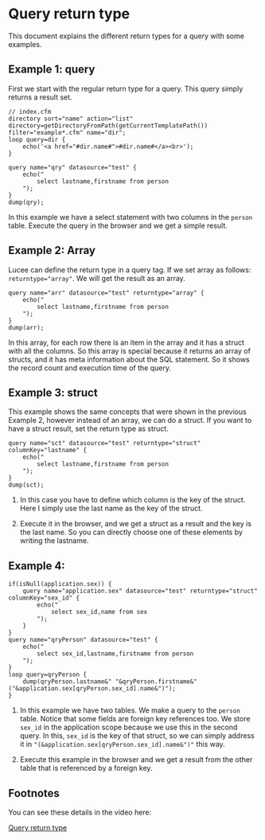 <!--
{
  "title": "Query return type",
  "id": "query-return-type",
  "categories": [
    "query"
  ],
  "description": "This document explains the different return types for a query with some examples.",
  "keywords": [
    "Query return type",
    "Array return type",
    "Struct return type",
    "Foreign key",
    "Lucee"
  ]
}
-->
# Query return type

This document explains the different return types for a query with some examples.

## Example 1: query

First we start with the regular return type for a query. This query simply returns a result set.

```luceescript
// index.cfm
directory sort="name" action="list" directory=getDirectoryFromPath(getCurrentTemplatePath()) filter="example*.cfm" name="dir";
loop query=dir {
	echo('<a href="#dir.name#">#dir.name#</a><br>');
}
```

```luceescript
query name="qry" datasource="test" {
	echo("
		select lastname,firstname from person
	");
}
dump(qry);
```

In this example we have a select statement with two columns in the `person` table. Execute the query in the browser and we get a simple result.

## Example 2: Array

Lucee can define the return type in a query tag. If we set array as follows: `returntype="array"`. We will get the result as an array.

```luceescript
query name="arr" datasource="test" returntype="array" {
	echo("
		select lastname,firstname from person
	");
}
dump(arr);
```

In this array, for each row there is an item in the array and it has a struct with all the columns. So this array is special because it returns an array of structs, and it has meta information about the SQL statement. So it shows the record count and execution time of the query.

## Example 3: struct

This example shows the same concepts that were shown in the previous Example 2, however instead of an array, we can do a struct. If you want to have a struct result, set the return type as struct.

```luceescript
query name="sct" datasource="test" returntype="struct" columnKey="lastname" {
	echo("
		select lastname,firstname from person
	");
}
dump(sct);
```

1) In this case you have to define which column is the key of the struct. Here I simply use the last name as the key of the struct.

2) Execute it in the browser, and we get a struct as a result and the key is the last name. So you can directly choose one of these elements by writing the lastname.

## Example 4:

```luceescript
if(isNull(application.sex)) {
	query name="application.sex" datasource="test" returntype="struct" columnKey="sex_id" {
		echo("
			select sex_id,name from sex
		");
	}
}
query name="qryPerson" datasource="test" {
	echo("
		select sex_id,lastname,firstname from person
	");
}
loop query=qryPerson {
	dump(qryPerson.lastname&" "&qryPerson.firstname&" ("&application.sex[qryPerson.sex_id].name&")");
}
```

1) In this example we have two tables. We make a query to the `person` table. Notice that some fields are foreign key references too. We store `sex_id` in the application scope because we use this in the second query. In this, `sex_id` is the key of that struct, so we can simply address it in `"(&application.sex[qryPerson.sex_id].name&")"` this way.

2) Execute this example in the browser and we get a result from the other table that is referenced by a foreign key.

## Footnotes

You can see these details in the video here:

[Query return type](https://www.youtube.com/watch?v=b9YHhnAuNiw)